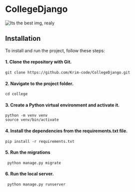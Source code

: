 # CollegeDjango
![Its the best img, realy](/wallhaven-q2py9d.jpg)
## Installation

To install and run the project, follow these steps:

#### 1. Clone the repository with Git.
    git clone https://github.com/Krim-code/CollegeDjango.git
#### 2. Navigate to the project folder.
    cd сollege
#### 3. Create a Python virtual environment and activate it.
    python -m venv venv
    source venv/bin/activate
#### 4. Install the dependencies from the requirements.txt file.
    pip install -r requirements.txt
#### 5. Run the migrations
     python manage.py migrate
#### 6. Run the local server.
     python manage.py runserver
   
 
    
